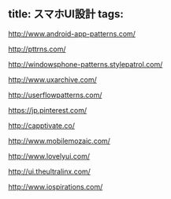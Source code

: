 title: スマホUI設計
tags:
---

http://www.android-app-patterns.com/

http://pttrns.com/

http://windowsphone-patterns.stylepatrol.com/

http://www.uxarchive.com/

http://userflowpatterns.com/

https://jp.pinterest.com/

http://capptivate.co/

http://www.mobilemozaic.com/

http://www.lovelyui.com/

http://ui.theultralinx.com/

http://www.iospirations.com/
